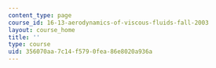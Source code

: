 ```yaml
---
content_type: page
course_id: 16-13-aerodynamics-of-viscous-fluids-fall-2003
layout: course_home
title: ''
type: course
uid: 356070aa-7c14-f579-0fea-86e8020a936a
---
```

